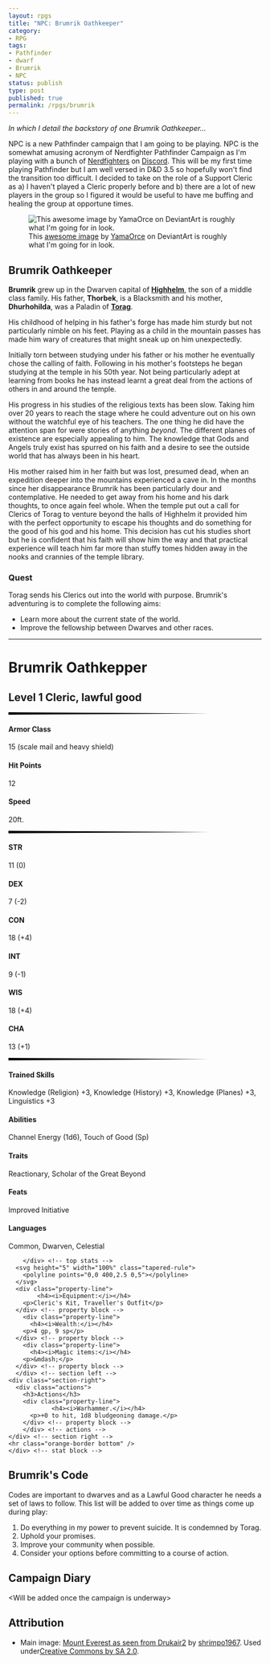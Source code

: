 ```yaml
---
layout: rpgs
title: "NPC: Brumrik Oathkeeper"
category:
- RPG
tags:
- Pathfinder
- dwarf
- Brumrik
- NPC
status: publish
type: post
published: true
permalink: /rpgs/brumrik
---
```


_In which I detail the backstory of one Brumrik Oathkeeper..._

NPC is a new Pathfinder campaign that I am going to be playing. NPC is the somewhat amusing acronym of Nerdfighter Pathfinder Campaign as I'm playing with a bunch of <a href="https://en.wikipedia.org/wiki/Nerdfighteria">Nerdfighters</a> on <a href="https://discordapp.com/">Discord</a>. This will be my first time playing Pathfinder but I am well versed in D&amp;D 3.5 so hopefully won't find the transition too difficult. I decided to take on the role of a Support Cleric as a) I haven't played a Cleric properly before and b) there are a lot of new players in the group so I figured it would be useful to have me buffing and healing the group at opportune times.
<!--more-->
<figure>
<img src="/assets/img/rpgs/brumrik.jpg" alt="This awesome image by YamaOrce on DeviantArt is roughly what I'm going for in look."/>  
<figcaption>
This <a href="https://www.deviantart.com/yamaorce/art/Cleric-comm-343786321">awesome image</a> by <a href="https://www.deviantart.com/yamaorce/">YamaOrce</a> on DeviantArt is roughly what I'm going for in look.
</figcaption>
</figure>

## Brumrik Oathkeeper

**Brumrik** grew up in the Dwarven capital of **<a href="https://pathfinderwiki.com/wiki/Highhelm">Highhelm</a>**, the son of a middle class family. His father, **Thorbek**, is a Blacksmith and his mother, **Dhurhohilda**, was a Paladin of **<a href="https://pathfinderwiki.com/wiki/Torag">Torag</a>**.

His childhood of helping in his father's forge has made him sturdy but not particularly nimble on his feet. Playing as a child in the mountain passes has made him wary of creatures that might sneak up on him unexpectedly.

Initially torn between studying under his father or his mother he eventually chose the calling of faith. Following in his mother's footsteps he began studying at the temple in his 50th year. Not being particularly adept at learning from books he has instead learnt a great deal from the actions of others in and around the temple.

His progress in his studies of the religious texts has been slow. Taking him over 20 years to reach the stage where he could adventure out on his own without the watchful eye of his teachers. The one thing he did have the attention span for were stories of anything _beyond_. The different planes of existence are especially appealing to him. The knowledge that Gods and Angels truly exist has spurred on his faith and a desire to see the outside world that has always been in his heart.

His mother raised him in her faith but was lost, presumed dead, when an expedition deeper into the mountains experienced a cave in. In the months since her disappearance Brumrik has been particularly dour and contemplative. He needed to get away from his home and his dark thoughts, to once again feel whole. When the temple put out a call for Clerics of Torag to venture beyond the halls of Highhelm it provided him with the perfect opportunity to escape his thoughts and do something for the good of his god and his home. This decision has cut his studies short but he is confident that his faith will show him the way and that practical experience will teach him far more than stuffy tomes hidden away in the nooks and crannies of the temple library.

### Quest

Torag sends his Clerics out into the world with purpose. Brumrik's adventuring is to complete the following aims:
- Learn more about the current state of the world.
- Improve the fellowship between Dwarves and other races.

<div id="side_container">
  <div id="second">
    <div class="stat-block">
    <hr class="orange-border" />
      <div class="section-left">
        <div class="creature-heading">
          <h1>Brumrik Oathkepper</h1>
          <h2>Level 1 Cleric, lawful good</h2>
        </div> <!-- creature heading -->
      <svg height="5" width="100%" class="tapered-rule">
        <polyline points="0,0 400,2.5 0,5"></polyline>
      </svg>
        <div class="top-stats">
          <div class="property-line first">
            <h4>Armor Class</h4>
            <p>15 (scale mail and heavy shield)</p>
          </div> <!-- property line -->
          <div class="property-line">
            <h4>Hit Points</h4>
            <p>12</p>
          </div> <!-- property line -->
          <div class="property-line last">
            <h4>Speed</h4>
            <p>20ft.</p>
          </div> <!-- property line -->
          <svg height="5" width="100%" class="tapered-rule">
          <polyline points="0,0 400,2.5 0,5"></polyline>
        </svg>
          <div class="abilities">
            <div class="ability-strength">
              <h4>STR</h4>
              <p>11 (0)</p>
            </div> <!-- ability strength -->
            <div class="ability-dexterity">
              <h4>DEX</h4>
              <p>7 (-2)</p>
            </div> <!-- ability dexterity -->
            <div class="ability-constitution">
              <h4>CON</h4>
              <p>18 (+4)</p>
            </div> <!-- ability constitution -->
            <div class="ability-intelligence">
              <h4>INT</h4>
              <p>9 (-1)</p>
            </div> <!-- ability intelligence -->
            <div class="ability-wisdom">
              <h4>WIS</h4>
              <p>18 (+4)</p>
            </div> <!-- ability wisdom -->
            <div class="ability-charisma">
              <h4>CHA</h4>
              <p>13 (+1)</p>
            </div> <!-- ability charisma -->
          </div> <!-- abilities -->
          <svg height="5" width="100%" class="tapered-rule">
          <polyline points="0,0 400,2.5 0,5"></polyline>
        </svg>
              <div class="property-line">
            <h4>Trained Skills</h4>
            <p>Knowledge (Religion) +3, Knowledge (History) +3, Knowledge (Planes) +3, Linguistics +3</p>
          </div> <!-- property line -->
              <div class="property-line">
            <h4>Abilities</h4>
            <p>Channel Energy (1d6), Touch of Good (Sp)</p>
          </div> <!-- property line -->
                <div class="property-line">
            <h4>Traits</h4>
            <p>Reactionary, Scholar of the Great Beyond</p>
          </div> <!-- property line -->
                <div class="property-line">
            <h4>Feats</h4>
            <p>Improved Initiative</p>
          </div> <!-- property line -->
          <div class="property-line">
            <h4>Languages</h4>
            <p>Common, Dwarven, Celestial</p>
          </div> <!-- property line -->

        </div> <!-- top stats -->
      <svg height="5" width="100%" class="tapered-rule">
        <polyline points="0,0 400,2.5 0,5"></polyline>
      </svg>
      <div class="property-line">
            <h4><i>Equipment:</i></h4>
        <p>Cleric's Kit, Traveller's Outfit</p>
      </div> <!-- property block -->
        <div class="property-line">
          <h4><i>Wealth:</i></h4>
        <p>4 gp, 9 sp</p>
      </div> <!-- property block -->
        <div class="property-line">
          <h4><i>Magic items:</i></h4>
        <p>&mdash;</p>
      </div> <!-- property block -->
      </div> <!-- section left -->
    <div class="section-right">
      <div class="actions">
        <h3>Actions</h3>
        <div class="property-line">
                <h4><i>Warhammer.</i></h4>
          <p>+0 to hit, 1d8 bludgeoning damage.</p>
        </div> <!-- property block -->
        </div> <!-- actions -->
    </div> <!-- section right -->
    <hr class="orange-border bottom" />
    </div> <!-- stat block -->
  </div>

<div id="first">

<h2>Brumrik's Code</h2>

Codes are important to dwarves and as a Lawful Good character he needs a set of laws to follow. This list will be added to over time as things come up during play:
<ol>
<li>Do everything in my power to prevent suicide. It is condemned by Torag.</li>
<li>Uphold your promises.</li>
<li>Improve your community when possible.</li>
<li>Consider your options before committing to a course of action.</li>
</ol>
<h2>Campaign Diary</h2>

&lt;Will be added once the campaign is underway&gt;

<h2>Attribution</h2>
<ul><li>Main image: <a href="https://commons.wikimedia.org/wiki/File:Mount_Everest_as_seen_from_Drukair2.jpg">Mount Everest as seen from Drukair2</a> by <a href="https://www.flickr.com/photos/37047767@N00">shrimpo1967</a>. Used under<a href="https://creativecommons.org/licenses/by-sa/2.0/">Creative Commons by SA 2.0</a>.</li></ul>

</div>
<div id="clear"></div>
</div>
